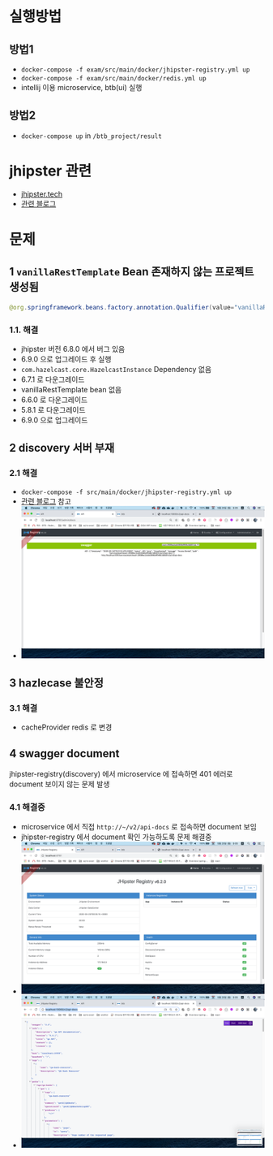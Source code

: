 # 실행방법
## 방법1
- `docker-compose -f exam/src/main/docker/jhipster-registry.yml up`
- `docker-compose -f exam/src/main/docker/redis.yml up`
- intellij 이용 microservice, btb(ui) 실행
## 방법2
- `docker-compose up` in `/btb_project/result`

# jhipster 관련
- [jhipster.tech](https://www.jhipster.tech/)
- [관련 블로그](https://kji6252.github.io/2018/08/11/JHipster-MSA-%EA%B5%AC%EC%B6%95/)

# 문제
## 1 `vanillaRestTemplate` Bean 존재하지 않는 프로젝트 생성됨
```java
@org.springframework.beans.factory.annotation.Qualifier(value="vanillaRestTemplate")
```

### 1.1. 해결
- jhipster 버전 6.8.0 에서 버그 있음 
- 6.9.0 으로 업그레이드 후 실행
- `com.hazelcast.core.HazelcastInstance` Dependency 없음
- 6.7.1 로 다운그레이드
- vanillaRestTemplate bean 없음
- 6.6.0 로 다운그레이드
- 5.8.1 로 다운그레이드
- 6.9.0 으로 업그레이드

## 2 discovery 서버 부재
### 2.1 해결
- `docker-compose -f src/main/docker/jhipster-registry.yml up`
- [관련 블로그](https://kji6252.github.io/2018/08/11/JHipster-MSA-%EA%B5%AC%EC%B6%95/) 참고
- ![swagger](./_img/swagger401.png)

## 3 hazlecase 불안정
### 3.1 해결
- cacheProvider redis 로 변경

## 4 swagger document
jhipster-registry(discovery) 에서 microservice 에 접속하면 401 에러로 document 보이지 않는 문제 발생
### 4.1 해결중
- microservice 에서 직접 `http://~/v2/api-docs` 로 접속하면 document 보임
- jhipster-registry 에서 document 확인 가능하도록 문제 해결중
- ![registry](./_img/registry(discovery).png)
- ![document](./_img/document.png)